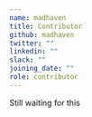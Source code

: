 ```yaml
---
name: madhaven
title: Contributor
github: madhaven
twitter: ""
linkedin: ""
slack: ""
joining_date: ""
role: contributor
---
```


Still waiting for this
